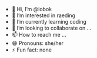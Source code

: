 - 👋 Hi, I’m @iobok
- 👀 I’m interested in raeding
- 🌱 I’m currently learning coding 
- 💞️ I’m looking to collaborate on ...
- 📫 How to reach me ...
- 😄 Pronouns: she/her
- ⚡ Fun fact: none

<!---
iobok/iobok is a ✨ special ✨ repository because its `README.md` (this file) appears on your GitHub profile.
You can click the Preview link to take a look at your changes.
--->
